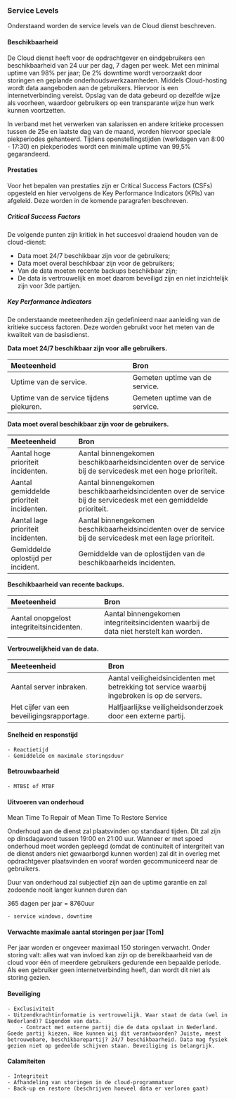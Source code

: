 ### Service Levels

Onderstaand worden de service levels van de Cloud dienst beschreven.

#### Beschikbaarheid

De Cloud dienst heeft voor de opdrachtgever en eindgebruikers een beschikbaarheid van 24 uur per dag, 7 dagen per week. Met een minimal uptime van 98% per jaar; De 2% downtime wordt veroorzaakt door storingen en geplande onderhoudswerkzaamheden. Middels Cloud-hosting wordt data aangeboden aan de gebruikers. Hiervoor is een internetverbinding vereist. Opslag van de data gebeurd op dezelfde wijze als voorheen, waardoor gebruikers op een transparante wijze hun werk kunnen voortzetten.

In verband met het verwerken van salarissen en andere kritieke processen tussen de 25e en laatste dag van de maand, worden hiervoor speciale piekperiodes gehanteerd. Tijdens openstellingstijden (werkdagen van 8:00 - 17:30) en piekperiodes wordt een minimale uptime van 99,5% gegarandeerd.

#### Prestaties

Voor het bepalen van prestaties zijn er Critical Success Factors (CSFs) opgesteld en hier vervolgens de Key Performance Indicators (KPIs) van afgeleid. Deze worden in de komende paragrafen beschreven.

##### Critical Success Factors

De volgende punten zijn kritiek in het succesvol draaiend houden van de cloud-dienst:

- Data moet 24/7 beschikbaar zijn voor de gebruikers;
- Data moet overal beschikbaar zijn voor de gebruikers;
- Van de data moeten recente backups beschikbaar zijn;
- De data is vertrouwelijk en moet daarom beveiligd zijn en niet inzichtelijk zijn voor 3de partijen.

##### Key Performance Indicators

De onderstaande meeteenheden zijn gedefinieerd naar aanleiding van de kritieke success factoren. Deze worden gebruikt voor het meten van de kwaliteit van de basisdienst.

__Data moet 24/7 beschikbaar zijn voor alle gebruikers.__

| Meeteenheid                             | Bron                           |
| :----------                             | :---                           |
| Uptime van de service.                  | Gemeten uptime van de service. |
| Uptime van de service tijdens piekuren. | Gemeten uptime van de service. |

__Data moet overal beschikbaar zijn voor de gebruikers.__

| Meeteenheid                              | Bron                                                                                                              |
| :----------                              | :---                                                                                                              |
| Aantal hoge prioriteit incidenten.       | Aantal binnengekomen beschikbaarheidsincidenten over de service bij de servicedesk met een hoge prioriteit.       |
| Aantal gemiddelde prioriteit incidenten. | Aantal binnengekomen beschikbaarheidsincidenten over de service bij de servicedesk met een gemiddelde prioriteit. |
| Aantal lage prioriteit incidenten.       | Aantal binnengekomen beschikbaarheidsincidenten over de service bij de servicedesk met een lage prioriteit.       |
| Gemiddelde oplostijd per incident.       | Gemiddelde van de oplostijden van de beschikbaarheids incidenten.                                                 |

__Beschikbaarheid van recente backups.__

| Meeteenheid                               | Bron                                                                                  |
| :----------                               | :---                                                                                  |
| Aantal onopgelost integriteitsincidenten. | Aantal binnengekomen integriteitsincidenten waarbij de data niet herstelt kan worden. |

__Vertrouwelijkheid van de data.__

| Meeteenheid                                | Bron                                                                                         |
| :----------                                | :---                                                                                         |
| Aantal server inbraken.                    | Aantal veiligheidsincidenten met betrekking tot service waarbij ingebroken is op de servers. |
| Het cijfer van een beveiligingsrapportage. | Halfjaarlijkse veiligheidsonderzoek door een externe partij.                                 |

#### Snelheid en responstijd

	- Reactietijd
	- Gemiddelde en maximale storingsduur

#### Betrouwbaarheid

	- MTBSI of MTBF

#### Uitvoeren van onderhoud

Mean Time To Repair of Mean Time To Restore Service

Onderhoud aan de dienst zal plaatsvinden op standaard tijden. Dit zal zijn op dinsdagavond tussen 19:00 en 21:00 uur.
Wanneer er met spoed onderhoud moet worden gepleegd (omdat de continuiteit of intergriteit van de dienst anders niet gewaarborgd kunnen worden) zal dit in overleg met opdrachtgever plaatsvinden en vooraf worden gecommuniceerd naar de gebruikers.

Duur van onderhoud zal subjectief zijn aan de uptime garantie en zal zodoende nooit langer kunnen duren dan 

365 dagen per jaar = 8760uur



	- service windows, downtime

#### Verwachte maximale aantal storingen per jaar [Tom]

Per jaar worden er ongeveer maximaal 150 storingen verwacht. Onder storing valt: alles wat van invloed kan zijn op de bereikbaarheid van de cloud voor één of meerdere gebruikers gedurende een bepaalde periode. Als een gebruiker geen internetverbinding heeft, dan wordt dit niet als storing gezien.

#### Beveiliging

	- Exclusiviteit
	- Uitzendkrachtinformatie is vertrouwelijk. Waar staat de data (wel in Nederland)? Eigendom van data.
		- Contract met externe partij die de data opslaat in Nederland. Goede partij kiezen. Hoe kunnen wij dit verantwoorden? Juiste, meest betrouwebare, beschikbarepartij? 24/7 beschikbaarheid. Data mag fysiek gezien niet op gedeelde schijven staan. Beveiliging is belangrijk.

#### Calamiteiten

	- Integriteit
	- Afhandeling van storingen in de cloud-programmatuur
	- Back-up en restore (beschrijven hoeveel data er verloren gaat)
